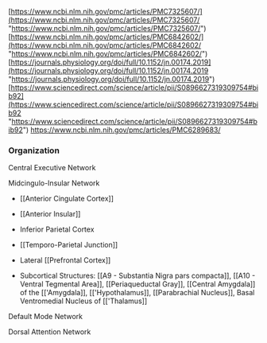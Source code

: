 [https://www.ncbi.nlm.nih.gov/pmc/articles/PMC7325607/](https://www.ncbi.nlm.nih.gov/pmc/articles/PMC7325607/ "https://www.ncbi.nlm.nih.gov/pmc/articles/PMC7325607/") [https://www.ncbi.nlm.nih.gov/pmc/articles/PMC6842602/](https://www.ncbi.nlm.nih.gov/pmc/articles/PMC6842602/ "https://www.ncbi.nlm.nih.gov/pmc/articles/PMC6842602/") [https://journals.physiology.org/doi/full/10.1152/jn.00174.2019](https://journals.physiology.org/doi/full/10.1152/jn.00174.2019 "https://journals.physiology.org/doi/full/10.1152/jn.00174.2019") [https://www.sciencedirect.com/science/article/pii/S0896627319309754#bib92](https://www.sciencedirect.com/science/article/pii/S0896627319309754#bib92 "https://www.sciencedirect.com/science/article/pii/S0896627319309754#bib92")
https://www.ncbi.nlm.nih.gov/pmc/articles/PMC6289683/

### Organization
Central Executive Network

Midcingulo-Insular Network
- [[Anterior Cingulate Cortex]]
- [[Anterior Insular]]

- Inferior Parietal Cortex
- [[Temporo-Parietal Junction]]
- Lateral [[Prefrontal Cortex]]
- Subcortical Structures: [[A9 - Substantia Nigra pars compacta]], [[A10 - Ventral Tegmental Area]], [[Periaqueductal Gray]], [[Central Amygdala]] of the [['Amygdala]], [['Hypothalamus]], [[Parabrachial Nucleus]], Basal Ventromedial Nucleus of [['Thalamus]]

Default Mode Network

Dorsal Attention Network
